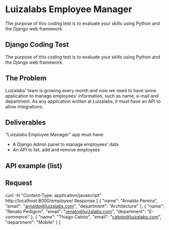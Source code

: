 # Luizalabs Employee Manager
The purpose of this coding test is to evaluate your skills using Python and the Django web framework.

## Django Coding Test
The purpose of this coding test is to evaluate your skills using Python and the Django web
framework.

## The Problem
Luizalabs' team is growing every month and now we need to have some application to manage
employees' information, such as name, e-mail and department. As any application written at
Luizalabs, it must have an API to allow integrations.

## Deliverables
"Luizalabs Employee Manager" app must have:
- A Django Admin panel to manage employees' data
- An API to list, add and remove employees

## API example (list)
## Request

curl -H "Content-Type: application/javascript" http://localhost:8000/employee/
Response
[
{
"name": "Arnaldo Pereira",
"email": "arnaldo@luizalabs.com",
"department": "Architecture"
},
{
"name": "Renato Pedigoni",
"email": "renato@luizalabs.com",
"department": "E-commerce"
},
{
"name": "Thiago Catoto",
"email": "catoto@luizalabs.com",
"department": "Mobile"
}
]
